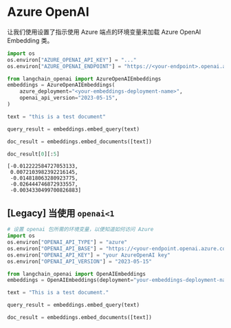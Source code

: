 # Azure OpenAI

让我们使用设置了指示使用 Azure 端点的环境变量来加载 Azure OpenAI Embedding 类。

```python
import os
os.environ["AZURE_OPENAI_API_KEY"] = "..."
os.environ["AZURE_OPENAI_ENDPOINT"] = "https://<your-endpoint>.openai.azure.com/"
```

```python
from langchain_openai import AzureOpenAIEmbeddings
embeddings = AzureOpenAIEmbeddings(
    azure_deployment="<your-embeddings-deployment-name>",
    openai_api_version="2023-05-15",
)
```

```python
text = "this is a test document"
```

```python
query_result = embeddings.embed_query(text)
```

```python
doc_result = embeddings.embed_documents([text])
```

```python
doc_result[0][:5]
```

```output
[-0.012222584727053133,
 0.0072103982392216145,
 -0.014818063280923775,
 -0.026444746872933557,
 -0.0034330499700826883]
```

## [Legacy] 当使用 `openai<1`

```python
# 设置 openai 包所需的环境变量，以便知道如何访问 Azure
import os
os.environ["OPENAI_API_TYPE"] = "azure"
os.environ["OPENAI_API_BASE"] = "https://<your-endpoint.openai.azure.com/"
os.environ["OPENAI_API_KEY"] = "your AzureOpenAI key"
os.environ["OPENAI_API_VERSION"] = "2023-05-15"
```

```python
from langchain_openai import OpenAIEmbeddings
embeddings = OpenAIEmbeddings(deployment="your-embeddings-deployment-name")
```

```python
text = "This is a test document."
```

```python
query_result = embeddings.embed_query(text)
```

```python
doc_result = embeddings.embed_documents([text])
```